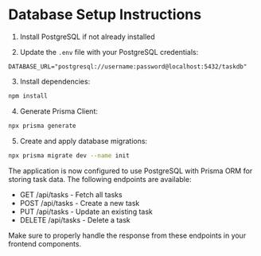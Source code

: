 # Database Setup Instructions

1. Install PostgreSQL if not already installed

2. Update the `.env` file with your PostgreSQL credentials:
```
DATABASE_URL="postgresql://username:password@localhost:5432/taskdb"
```

3. Install dependencies:
```bash
npm install
```

4. Generate Prisma Client:
```bash
npx prisma generate
```

5. Create and apply database migrations:
```bash
npx prisma migrate dev --name init
```

The application is now configured to use PostgreSQL with Prisma ORM for storing task data. The following endpoints are available:

- GET /api/tasks - Fetch all tasks
- POST /api/tasks - Create a new task
- PUT /api/tasks - Update an existing task
- DELETE /api/tasks - Delete a task

Make sure to properly handle the response from these endpoints in your frontend components.